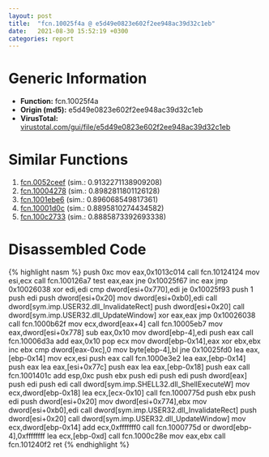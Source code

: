 ```yaml
---
layout: post
title:  "fcn.10025f4a @ e5d49e0823e602f2ee948ac39d32c1eb"
date:   2021-08-30 15:52:19 +0300
categories: report
---
```


# Generic Information
- **Function:** fcn.10025f4a
- **Origin (md5):** e5d49e0823e602f2ee948ac39d32c1eb
- **VirusTotal:** [virustotal.com/gui/file/e5d49e0823e602f2ee948ac39d32c1eb][virustotal_ref]



# Similar Functions

1. [fcn.0052ceef][similar_1_ref] (sim.: 0.9132271138909208)
2. [fcn.10004278][similar_2_ref] (sim.: 0.8982811801126128)
3. [fcn.1001ebe6][similar_3_ref] (sim.: 0.896068549817361)
4. [fcn.10001d0c][similar_4_ref] (sim.: 0.8895810274434582)
5. [fcn.100c2733][similar_5_ref] (sim.: 0.8885873392693338)


# Disassembled Code

{% highlight nasm %}
push 0xc
mov eax,0x1013c014
call fcn.10124124
mov esi,ecx
call fcn.100126a7
test eax,eax
jne 0x10025f67
inc eax
jmp 0x10026038
xor edi,edi
cmp dword[esi+0x770],edi
je 0x10025f93
push 1
push edi
push dword[esi+0x20]
mov dword[esi+0xb0],edi
call dword[sym.imp.USER32.dll_InvalidateRect]
push dword[esi+0x20]
call dword[sym.imp.USER32.dll_UpdateWindow]
xor eax,eax
jmp 0x10026038
call fcn.1000b62f
mov ecx,dword[eax+4]
call fcn.10005eb7
mov eax,dword[esi+0x778]
sub eax,0x10
mov dword[ebp-4],edi
push eax
call fcn.10006d3a
add eax,0x10
pop ecx
mov dword[ebp-0x14],eax
xor ebx,ebx
inc ebx
cmp dword[eax-0xc],0
mov byte[ebp-4],bl
jne 0x10025fd0
lea eax,[ebp-0x14]
mov ecx,esi
push eax
call fcn.1000e3e2
lea eax,[ebp-0x14]
push eax
lea eax,[esi+0x77c]
push eax
lea eax,[ebp-0x18]
push eax
call fcn.1001401c
add esp,0xc
push ebx
push edi
push edi
push dword[eax]
push edi
push edi
call dword[sym.imp.SHELL32.dll_ShellExecuteW]
mov ecx,dword[ebp-0x18]
lea ecx,[ecx-0x10]
call fcn.1000775d
push ebx
push edi
push dword[esi+0x20]
mov dword[esi+0x774],ebx
mov dword[esi+0xb0],edi
call dword[sym.imp.USER32.dll_InvalidateRect]
push dword[esi+0x20]
call dword[sym.imp.USER32.dll_UpdateWindow]
mov ecx,dword[ebp-0x14]
add ecx,0xfffffff0
call fcn.1000775d
or dword[ebp-4],0xffffffff
lea ecx,[ebp-0xd]
call fcn.1000c28e
mov eax,ebx
call fcn.101240f2
ret 
{% endhighlight %}


[similar_1_ref]: /report/fcn.0052ceef@9c2b894b84f59672d8be2e984066f76f
[similar_2_ref]: /report/fcn.10004278@481b545f5c18f2fce1caac67ddc419e8
[similar_3_ref]: /report/fcn.1001ebe6@481b545f5c18f2fce1caac67ddc419e8
[similar_4_ref]: /report/fcn.10001d0c@dc3e2cdf680078d293de3e2d92ba613c
[similar_5_ref]: /report/fcn.100c2733@e5d49e0823e602f2ee948ac39d32c1eb
[virustotal_ref]: https://www.virustotal.com/gui/file/e5d49e0823e602f2ee948ac39d32c1eb